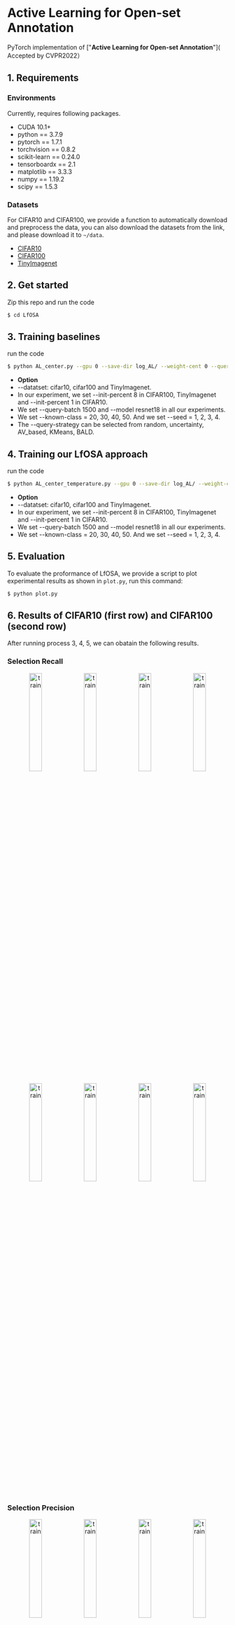 ﻿# Active Learning for Open-set Annotation

PyTorch implementation of
["**Active Learning for Open-set Annotation**"](
Accepted by CVPR2022）


## 1. Requirements
### Environments
Currently, requires following packages.

- CUDA 10.1+
- python == 3.7.9
- pytorch == 1.7.1
- torchvision == 0.8.2
- scikit-learn == 0.24.0
- tensorboardx == 2.1
- matplotlib  == 3.3.3
- numpy == 1.19.2
- scipy == 1.5.3


### Datasets 
For CIFAR10 and CIFAR100, we provide a function to automatically download and preprocess the data, you can also download the datasets from the link, and please download it to `~/data`.
* [CIFAR10](https://www.cs.toronto.edu/~kriz/cifar-10-python.tar.gz)
* [CIFAR100](https://www.cs.toronto.edu/~kriz/cifar-100-python.tar.gz)
* [TinyImagenet](http://cs231n.stanford.edu/tiny-imagenet-200.zip)

## 2. Get started
Zip this repo and run the code
```bash
$ cd LfOSA
```

## 3. Training baselines
run the code
```bash
$ python AL_center.py --gpu 0 --save-dir log_AL/ --weight-cent 0 --query-strategy uncertainty --init-percent 8 --known-class 20 --query-batch 1500 --seed 1 --model resnet18 --dataset cifar100
```
* **Option** 
* --datatset: cifar10, cifar100 and TinyImagenet.
* In our experiment, we set --init-percent 8 in CIFAR100, TinyImagenet and --init-percent 1 in CIFAR10. 
* We set --query-batch 1500 and --model resnet18 in all our experiments.
* We set --known-class = 20, 30, 40, 50. And we set --seed = 1, 2, 3, 4.
* The --query-strategy can be selected from random, uncertainty, AV_based, KMeans, BALD.

## 4. Training our LfOSA approach
run the code
```bash
$ python AL_center_temperature.py --gpu 0 --save-dir log_AL/ --weight-cent 0 --query-strategy AV_temperature --init-percent 8 --known-class 20 --query-batch 1500 --seed 1 --model resnet18 --known-T 0.5 --unknown-T 0.5 --modelB-T 1 --dataset cifar100
```
* **Option** 
* --datatset: cifar10, cifar100 and TinyImagenet.
* In our experiment, we set --init-percent 8 in CIFAR100, TinyImagenet and --init-percent 1 in CIFAR10. 
* We set --query-batch 1500 and --model resnet18 in all our experiments.
* We set --known-class = 20, 30, 40, 50. And we set --seed = 1, 2, 3, 4.


## 5. Evaluation
To evaluate the proformance of LfOSA, we provide a script to plot experimental results as shown in `plot.py`, run this command:

```bash
$ python plot.py
```

## 6. Results of CIFAR10 (first row) and CIFAR100 (second row)
After running process 3, 4, 5, we can obatain the following results.
### **Selection Recall**
<div align="center">
  <img src="gifs/cifar/cifar10_resnet18_init1_known2_recall.png" alt="train" width="24%">
  <img src="gifs/cifar/cifar10_resnet18_init6_known3_recall.png" alt="train" width="24%">
  <img src="gifs/cifar/cifar10_resnet18_init1_known4_recall.png" alt="train" width="24%">
  <img src="gifs/cifar/cifar10_resnet18_init1_known5_recall.png" alt="train" width="24%">
  <img src="gifs/cifar/cifar100_resnet18_init8_known20_recall.png" alt="train" width="24%">
  <img src="gifs/cifar/cifar100_resnet18_init8_known30_recall.png" alt="train" width="24%">
  <img src="gifs/cifar/cifar100_resnet18_init8_known40_recall.png" alt="train" width="24%">
  <img src="gifs/cifar/cifar100_resnet18_init8_known50_recall.png" alt="train" width="24%">
</div>

### **Selection Precision**
<div align="center">
  <img src="gifs/cifar/cifar10_resnet18_init1_known2_precision.png" alt="train" width="24%">
  <img src="gifs/cifar/cifar10_resnet18_init6_known3_precision.png" alt="train" width="24%">
  <img src="gifs/cifar/cifar10_resnet18_init1_known4_precision.png" alt="train" width="24%">
  <img src="gifs/cifar/cifar10_resnet18_init1_known5_precision.png" alt="train" width="24%">
  <img src="gifs/cifar/cifar100_resnet18_init8_known20_precision.png" alt="train" width="24%">
  <img src="gifs/cifar/cifar100_resnet18_init8_known30_precision.png" alt="train" width="24%">
  <img src="gifs/cifar/cifar100_resnet18_init8_known40_precision.png" alt="train" width="24%">
  <img src="gifs/cifar/cifar100_resnet18_init8_known50_precision.png" alt="train" width="24%">
</div>

### **Classification Accuracy**
<div align="center">
  <img src="gifs/cifar/cifar10_resnet18_init1_known2_accuracy.png" alt="train" width="24%">
  <img src="gifs/cifar/cifar10_resnet18_init6_known3_accuracy.png" alt="train" width="24%">
  <img src="gifs/cifar/cifar10_resnet18_init1_known4_accuracy.png" alt="train" width="24%">
  <img src="gifs/cifar/cifar10_resnet18_init1_known5_accuracy.png" alt="train" width="24%">
  <img src="gifs/cifar/cifar100_resnet18_init8_known20_accuracy.png" alt="train" width="24%">
  <img src="gifs/cifar/cifar100_resnet18_init8_known30_accuracy.png" alt="train" width="24%">
  <img src="gifs/cifar/cifar100_resnet18_init8_known40_accuracy.png" alt="train" width="24%">
  <img src="gifs/cifar/cifar100_resnet18_init8_known50_accuracy.png" alt="train" width="24%">
</div>